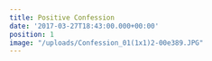 ```yaml
---
title: Positive Confession
date: '2017-03-27T18:43:00.000+00:00'
position: 1
image: "/uploads/Confession_01(1x1)2-00e389.JPG"
---
```


